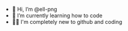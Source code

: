 - 👋 Hi, I’m @ell-png
- 🌿 I’m currently learning how to code
- 👶🏻 I'm completely new to github and coding

<!---
ell-png/ell-png is a ✨ special ✨ repository because its `README.md` (this file) appears on your GitHub profile.
You can click the Preview link to take a look at your changes.
--->

